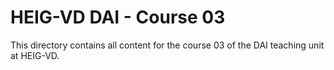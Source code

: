 # HEIG-VD DAI - Course 03

This directory contains all content for the course 03 of the DAI teaching unit
at HEIG-VD.
